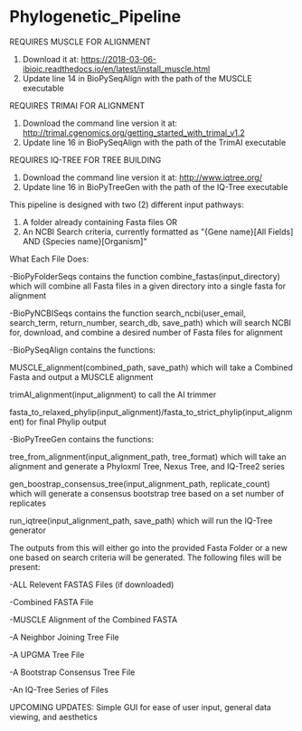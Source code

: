 # Phylogenetic_Pipeline

REQUIRES MUSCLE FOR ALIGNMENT
1) Download it at: https://2018-03-06-ibioic.readthedocs.io/en/latest/install_muscle.html
2) Update line 14 in BioPySeqAlign with the path of the MUSCLE executable

REQUIRES TRIMAI FOR ALIGNMENT
1) Download the command line version it at: http://trimal.cgenomics.org/getting_started_with_trimal_v1.2
2) Update line 16 in BioPySeqAlign with the path of the TrimAI executable

REQUIRES IQ-TREE FOR TREE BUILDING
1) Download the command line version it at: http://www.iqtree.org/
2) Update line 16 in BioPyTreeGen with the path of the IQ-Tree executable

This pipeline is designed with two (2) different input pathways:
1) A folder already containing Fasta files
OR
2) An NCBI Search criteria, currently formatted as "{Gene name}[All Fields] AND {Species name}[Organism]"


What Each File Does:

-BioPyFolderSeqs contains the function combine_fastas(input_directory) which will combine all Fasta files in a given directory into a single fasta for alignment

-BioPyNCBISeqs contains the function search_ncbi(user_email, search_term, return_number, search_db, save_path) which will search NCBI for, download, and combine a desired number of Fasta files for alignment

-BioPySeqAlign contains the functions:

MUSCLE_alignment(combined_path, save_path) which will take a Combined Fasta and output a MUSCLE alignment

trimAI_alignment(input_alignment) to call the AI trimmer

fasta_to_relaxed_phylip(input_alignment)/fasta_to_strict_phylip(input_alignment) for final Phylip output


-BioPyTreeGen contains the functions:

tree_from_alignment(input_alignment_path, tree_format) which will take an alignment and generate a Phyloxml Tree, Nexus Tree, and IQ-Tree2 series

gen_boostrap_consensus_tree(input_alignment_path, replicate_count) which will generate a consensus bootstrap tree based on a set number of replicates

run_iqtree(input_alignment_path, save_path) which will run the IQ-Tree generator

The outputs from this will either go into the provided Fasta Folder or a new one based on search criteria will be generated.
The following files will be present:

-ALL Relevent FASTAS Files (if downloaded)

-Combined FASTA File

-MUSCLE Alignment of the Combined FASTA

-A Neighbor Joining Tree File

-A UPGMA Tree File

-A Bootstrap Consensus Tree File

-An IQ-Tree Series of Files


UPCOMING UPDATES:
Simple GUI for ease of user input, general data viewing, and aesthetics
